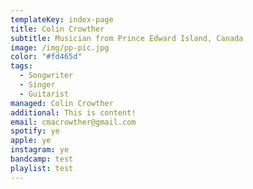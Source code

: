 ```yaml
---
templateKey: index-page
title: Colin Crowther
subtitle: Musician from Prince Edward Island, Canada
image: /img/pp-pic.jpg
color: "#fd465d"
tags:
  - Songwriter
  - Singer
  - Guitarist
managed: Colin Crowther
additional: This is content!
email: cmacrowther@gmail.com
spotify: ye
apple: ye
instagram: ye
bandcamp: test
playlist: test
---
```

